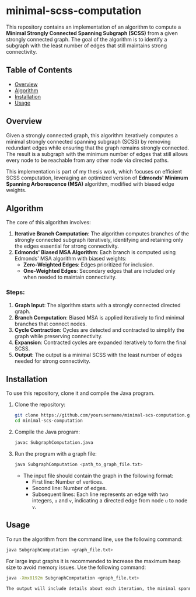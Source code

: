 # minimal-scss-computation

This repository contains an implementation of an algorithm to compute a **Minimal Strongly Connected Spanning Subgraph (SCSS)** from a given strongly connected graph. The goal of the algorithm is to identify a subgraph with the least number of edges that still maintains strong connectivity.

## Table of Contents
- [Overview](#overview)
- [Algorithm](#algorithm)
- [Installation](#installation)
- [Usage](#usage)

## Overview
Given a strongly connected graph, this algorithm iteratively computes a minimal strongly connected spanning subgraph (SCSS) by removing redundant edges while ensuring that the graph remains strongly connected. The result is a subgraph with the minimum number of edges that still allows every node to be reachable from any other node via directed paths.

This implementation is part of my thesis work, which focuses on efficient SCSS computation, leveraging an optimized version of **Edmonds' Minimum Spanning Arborescence (MSA)** algorithm, modified with biased edge weights.

## Algorithm
The core of this algorithm involves:
1. **Iterative Branch Computation**: The algorithm computes branches of the strongly connected subgraph iteratively, identifying and retaining only the edges essential for strong connectivity.
2. **Edmonds' Biased MSA Algorithm**: Each branch is computed using Edmonds' MSA algorithm with biased weights:
   - **Zero-Weighted Edges**: Edges prioritized for inclusion.
   - **One-Weighted Edges**: Secondary edges that are included only when needed to maintain connectivity.

### Steps:
1. **Graph Input**: The algorithm starts with a strongly connected directed graph.
2. **Branch Computation**: Biased MSA is applied iteratively to find minimal branches that connect nodes.
3. **Cycle Contraction**: Cycles are detected and contracted to simplify the graph while preserving connectivity.
4. **Expansion**: Contracted cycles are expanded iteratively to form the final SCSS.
5. **Output**: The output is a minimal SCSS with the least number of edges needed for strong connectivity.

## Installation
To use this repository, clone it and compile the Java program.

1. Clone the repository:
   ```bash
   git clone https://github.com/yourusername/minimal-scs-computation.git
   cd minimal-scs-computation
   ```

2. Compile the Java program:
   ```bash
   javac SubgraphComputation.java
   ```

3. Run the program with a graph file:
   ```bash
   java SubgraphComputation <path_to_graph_file.txt>
   ```

   - The input file should contain the graph in the following format:
     - First line: Number of vertices.
     - Second line: Number of edges.
     - Subsequent lines: Each line represents an edge with two integers, `u` and `v`, indicating a directed edge from node `u` to node `v`.

## Usage
To run the algorithm from the command line, use the following command:

```bash
java SubgraphComputation <graph_file.txt>
```
For large input graphs it is recommended to increase the maximum heap size to avoid memory issues. Use the following command:

```bash
java -Xmx8192m SubgraphComputation <graph_file.txt>

The output will include details about each iteration, the minimal spanning subgraph result, and performance statistics.

